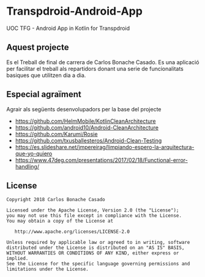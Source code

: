 # Transpdroid-Android-App
UOC TFG - Android App in Kotlin for Transpdroid

## Aquest projecte
Es el Treball de final de carrera de Carlos Bonache Casado.
Es una aplicació per facilitar el treball als repartidors donant una serie de funcionalitats basiques que utilitzen dia a dia.



## Especial agraïment
Agrair als següents desenvolupadors per la base del projecte

+ https://github.com/HelmMobile/KotlinCleanArchitecture
+ https://github.com/android10/Android-CleanArchitecture
+ https://github.com/Karumi/Rosie
+ https://github.com/txusballesteros/Android-Clean-Testing
+ https://es.slideshare.net/jmpereirag/limpiando-espero-la-arquitectura-que-yo-quiero
+ https://www.47deg.com/presentations/2017/02/18/Functional-error-handling/


License
-------

    Copyright 2018 Carlos Bonache Casado

    Licensed under the Apache License, Version 2.0 (the "License");
    you may not use this file except in compliance with the License.
    You may obtain a copy of the License at

       http://www.apache.org/licenses/LICENSE-2.0

    Unless required by applicable law or agreed to in writing, software
    distributed under the License is distributed on an "AS IS" BASIS,
    WITHOUT WARRANTIES OR CONDITIONS OF ANY KIND, either express or implied.
    See the License for the specific language governing permissions and
    limitations under the License.
